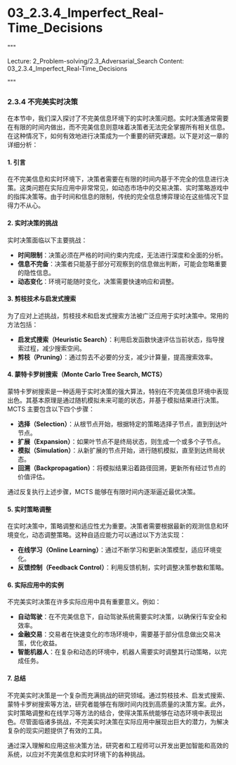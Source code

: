 # 03_2.3.4_Imperfect_Real-Time_Decisions

"""

Lecture: 2_Problem-solving/2.3_Adversarial_Search
Content: 03_2.3.4_Imperfect_Real-Time_Decisions

"""

### 2.3.4 不完美实时决策

在本节中，我们深入探讨了不完美信息环境下的实时决策问题。实时决策通常需要在有限的时间内做出，而不完美信息则意味着决策者无法完全掌握所有相关信息。在这种情况下，如何有效地进行决策成为一个重要的研究课题。以下是对这一章的详细分析：

#### 1. 引言

在不完美信息和实时环境下，决策者需要在有限的时间内基于不完全的信息进行决策。这类问题在实际应用中非常常见，如动态市场中的交易决策、实时策略游戏中的指挥决策等。由于时间和信息的限制，传统的完全信息博弈理论在这些情况下显得力不从心。

#### 2. 实时决策的挑战

实时决策面临以下主要挑战：
- **时间限制**：决策必须在严格的时间约束内完成，无法进行深度和全面的分析。
- **信息不完备**：决策者只能基于部分可观察到的信息做出判断，可能会忽略重要的隐性信息。
- **动态变化**：环境可能随时变化，决策需要快速响应和调整。

#### 3. 剪枝技术与启发式搜索

为了应对上述挑战，剪枝技术和启发式搜索方法被广泛应用于实时决策中。常用的方法包括：
- **启发式搜索（Heuristic Search）**：利用启发函数快速评估当前状态，指导搜索过程，减少搜索空间。
- **剪枝（Pruning）**：通过剪去不必要的分支，减少计算量，提高搜索效率。

#### 4. 蒙特卡罗树搜索（Monte Carlo Tree Search, MCTS）

蒙特卡罗树搜索是一种适用于实时决策的强大算法，特别在不完美信息环境中表现出色。其基本原理是通过随机模拟未来可能的状态，并基于模拟结果进行决策。MCTS 主要包含以下四个步骤：
- **选择（Selection）**：从根节点开始，根据特定的策略选择子节点，直到到达叶节点。
- **扩展（Expansion）**：如果叶节点不是终局状态，则生成一个或多个子节点。
- **模拟（Simulation）**：从新扩展的节点开始，进行随机模拟，直至到达终局状态。
- **回溯（Backpropagation）**：将模拟结果沿着路径回溯，更新所有经过节点的价值评估。

通过反复执行上述步骤，MCTS 能够在有限时间内逐渐逼近最优决策。

#### 5. 实时策略调整

在实时决策中，策略调整和适应性尤为重要。决策者需要根据最新的观测信息和环境变化，动态调整策略。这种自适应能力可以通过以下方法实现：
- **在线学习（Online Learning）**：通过不断学习和更新决策模型，适应环境变化。
- **反馈控制（Feedback Control）**：利用反馈机制，实时调整决策参数和策略。

#### 6. 实际应用中的实例

不完美实时决策在许多实际应用中具有重要意义。例如：
- **自动驾驶**：在不完美信息下，自动驾驶系统需要实时决策，以确保行车安全和效率。
- **金融交易**：交易者在快速变化的市场环境中，需要基于部分信息做出交易决策，优化收益。
- **智能机器人**：在复杂和动态的环境中，机器人需要实时调整其行动策略，以完成任务。

#### 7. 总结

不完美实时决策是一个复杂而充满挑战的研究领域。通过剪枝技术、启发式搜索、蒙特卡罗树搜索等方法，研究者能够在有限时间内找到高质量的决策方案。此外，实时策略调整和在线学习等方法的结合，使得决策系统能够在动态环境中表现出色。尽管面临诸多挑战，不完美实时决策在实际应用中展现出巨大的潜力，为解决复杂的现实问题提供了有效的工具。

通过深入理解和应用这些决策方法，研究者和工程师可以开发出更加智能和高效的系统，以应对不完美信息和实时环境下的各种挑战。